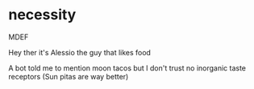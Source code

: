 # necessity

MDEF

Hey ther it's Alessio the guy that likes food

A bot told me to mention moon tacos but I don't trust no inorganic taste receptors
(Sun pitas are way better)
